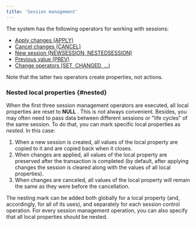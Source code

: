 ```yaml
---
title: 'Session management'
---
```


The system has the following operators for working with sessions:

-   [Apply changes (APPLY)](Apply_changes_APPLY_.md)
-   [Cancel changes (CANCEL)](Cancel_changes_CANCEL_.md)
-   [New session (NEWSESSION, NESTEDSESSION)](New_session_NEWSESSION_NESTEDSESSION_.md)
-   [Previous value (PREV)](Previous_value_PREV_.md)
-   [Change operators (SET, CHANGED, ...)](Change_operators_SET_CHANGED_..._.md)

Note that the latter two operators create properties, not actions.

### Nested local properties {#nested}

When the first three session management operators are executed, all local properties are reset to **NULL** . This is not always convenient. Besides, you may often need to pass data between different sessions or "life cycles" of the same session. To do that, you can mark specific local properties as *nested*. In this case:

1.  When a new session is created, all values of the local property are copied to it and are copied back when it closes.
2.  When changes are applied, all values of the local property are preserved after the transaction is completed (by default, after applying changes the session is cleared along with the values of all local properties).
3.  When changes are canceled, all values of the local property will remain the same as they were before the cancellation.

The nesting mark can be added both globally for a local property (and, accordingly, for all of its uses), and separately for each session control operation. For every session management operation, you can also specify that all local properties should be nested.
